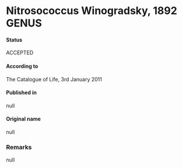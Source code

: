 # Nitrosococcus Winogradsky, 1892 GENUS

#### Status
ACCEPTED

#### According to
The Catalogue of Life, 3rd January 2011

#### Published in
null

#### Original name
null

### Remarks
null
